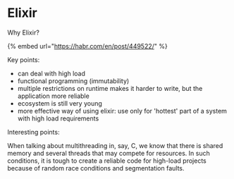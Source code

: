 # Elixir

Why Elixir?

{% embed url="https://habr.com/en/post/449522/" %}

Key points:

* can deal with high load
* functional programming (immutability)
* multiple restrictions on runtime makes it harder to write, but the application more reliable
* ecosystem is still very young
* more effective way of using elixir: use only for 'hottest' part of a system with high load requirements

Interesting points:

When talking about multithreading in, say, C, we know that there is shared memory and several threads that may compete for resources. In such conditions, it is tough to create a reliable code for high-load projects because of random race conditions and segmentation faults.

